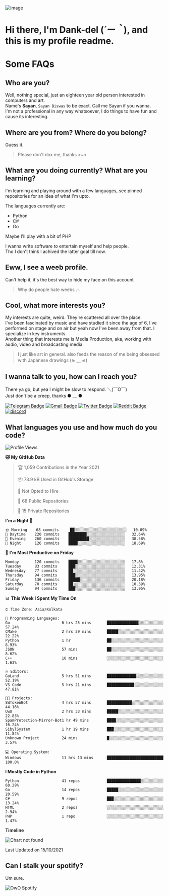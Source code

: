 ![image](https://user-images.githubusercontent.com/63096193/125182844-29f20800-e22f-11eb-8dc9-b0f2d29647bb.png)

# **Hi there, I'm Dank-del (*´ー｀*), and this is my profile readme.**
<!--  [![Profile views](https://gpvc.arturio.dev/dank-del)](https://github.com/dank-del) -->
# Some FAQs

## **Who are you?**

Well, nothing special, just an eighteen year old person interested in computers and art. \
Name's **Sayan**, `Sayan Biswas` to be exact. Call me Sayan if you wanna. \
I'm not a professional in any way whatsoever, I do things to have fun and cause its interesting.

## **Where are you from? Where do you belong?**

Guess it.
> Please don't dox me, thanks >~<

## **What are you doing currently? What are you learning?**

I'm learning and playing around with a few languages, see pinned repositories for an idea of what I'm upto.

The languages currently are:

- Python
- C#
- Go

Maybe I'll play with a bit of PHP

I wanna write software to entertain myself and help people. \
Tho I don't think I achived the latter goal till now.

## **Eww, I see a weeb profile.**

Can't help it, it's the best way to hide my face on this account
> Why do people hate weebs .-.

## **Cool, what more interests you?**

My interests are quite, weird. They're scattered all over the place. \
I've been fascinated by music and have studied it since the age of 6, I've performed on stage and on air but yeah now I've been away from that. I specialize in key instruments. \
Another thing that interests me is Media Production, aka, working with audio, video and broadcasting media.

> I just like art in general. also feeds the reason of me being obsessed with Japanese drawings (⋟ ﹏ ⋞)

## **I wanna talk to you, how can I reach you?**

There ya go, but yea I might be slow to respond. ＼(￣O￣) \
Just don't be a creep, thanks ● ﹏ ●

[![Telegram Badge](https://img.shields.io/badge/-dank_as_fuck-1ca0f1?style=flat-square&logo=telegram&logoColor=white&link=https://t.me/dank_as_fuck)](https://t.me/dank_as_fuck)
[![Gmail Badge](https://img.shields.io/badge/-chizuru@kanojo.tk-c14438?style=flat-square&logo=Gmail&logoColor=white&link=mailto:chizuru@kanojo.tk)](mailto:chizuru@kanojo.tk)
[![Twitter Badge](https://img.shields.io/twitter/follow/TheDankDel?style=social)](https://twitter.com/TheDankDel)
[![Reddit Badge](https://img.shields.io/reddit/user-karma/combined/dank_as_fuck_?style=social)](https://www.reddit.com/user/dank_as_fuck_/)
[![discord](https://discord-md-badge.vercel.app/api/shield/506536929152466945?style=social)](https://discordapp.com/users/506536929152466945)

## **What languages you use and how much do you code?**

<!--START_SECTION:waka-->
![Profile Views](http://img.shields.io/badge/Profile%20Views-16-blue)

**🐱 My GitHub Data** 

> 🏆 1,059 Contributions in the Year 2021
 > 
> 📦 73.9 kB Used in GitHub's Storage 
 > 
> 🚫 Not Opted to Hire
 > 
> 📜 68 Public Repositories 
 > 
> 🔑 15 Private Repositories  
 > 
**I'm a Night 🦉** 

```text
🌞 Morning    68 commits     ██░░░░░░░░░░░░░░░░░░░░░░░   10.09% 
🌆 Daytime    220 commits    ████████░░░░░░░░░░░░░░░░░   32.64% 
🌃 Evening    260 commits    █████████░░░░░░░░░░░░░░░░   38.58% 
🌙 Night      126 commits    ████░░░░░░░░░░░░░░░░░░░░░   18.69%

```
📅 **I'm Most Productive on Friday** 

```text
Monday       120 commits    ████░░░░░░░░░░░░░░░░░░░░░   17.8% 
Tuesday      83 commits     ███░░░░░░░░░░░░░░░░░░░░░░   12.31% 
Wednesday    77 commits     ██░░░░░░░░░░░░░░░░░░░░░░░   11.42% 
Thursday     94 commits     ███░░░░░░░░░░░░░░░░░░░░░░   13.95% 
Friday       136 commits    █████░░░░░░░░░░░░░░░░░░░░   20.18% 
Saturday     70 commits     ██░░░░░░░░░░░░░░░░░░░░░░░   10.39% 
Sunday       94 commits     ███░░░░░░░░░░░░░░░░░░░░░░   13.95%

```


📊 **This Week I Spent My Time On** 

```text
⌚︎ Time Zone: Asia/Kolkata

💬 Programming Languages: 
Go                       6 hrs 25 mins       ██████████████░░░░░░░░░░░   57.24% 
CMake                    2 hrs 29 mins       █████░░░░░░░░░░░░░░░░░░░░   22.22% 
Python                   1 hr                ██░░░░░░░░░░░░░░░░░░░░░░░   8.93% 
JSON                     57 mins             ██░░░░░░░░░░░░░░░░░░░░░░░   8.62% 
C++                      10 mins             ░░░░░░░░░░░░░░░░░░░░░░░░░   1.63%

🔥 Editors: 
GoLand                   5 hrs 51 mins       █████████████░░░░░░░░░░░░   52.19% 
VS Code                  5 hrs 21 mins       ████████████░░░░░░░░░░░░░   47.81%

🐱‍💻 Projects: 
SWTokenBot               4 hrs 57 mins       ███████████░░░░░░░░░░░░░░   44.16% 
UwU                      2 hrs 33 mins       █████░░░░░░░░░░░░░░░░░░░░   22.83% 
SpamProtection-Mirror-Bot1 hr 49 mins        ████░░░░░░░░░░░░░░░░░░░░░   16.24% 
SibylSystem              1 hr 19 mins        ███░░░░░░░░░░░░░░░░░░░░░░   11.84% 
Unknown Project          24 mins             █░░░░░░░░░░░░░░░░░░░░░░░░   3.57%

💻 Operating System: 
Windows                  11 hrs 13 mins      █████████████████████████   100.0%

```

**I Mostly Code in Python** 

```text
Python                   41 repos            ███████████████░░░░░░░░░░   60.29% 
Go                       14 repos            █████░░░░░░░░░░░░░░░░░░░░   20.59% 
C#                       9 repos             ███░░░░░░░░░░░░░░░░░░░░░░   13.24% 
HTML                     2 repos             ░░░░░░░░░░░░░░░░░░░░░░░░░   2.94% 
PHP                      1 repo              ░░░░░░░░░░░░░░░░░░░░░░░░░   1.47%

```


**Timeline**

![Chart not found](https://raw.githubusercontent.com/Dank-del/Dank-del/main/charts/bar_graph.png) 


 Last Updated on 15/10/2021
<!--END_SECTION:waka-->

## **Can I stalk your spotify?**

Um sure.

![OwO Spotify](https://spotify-recently-played-readme.vercel.app/api?user=31fdrsslnr7nvq4ytqwtw7c4rxfm&count=5)
